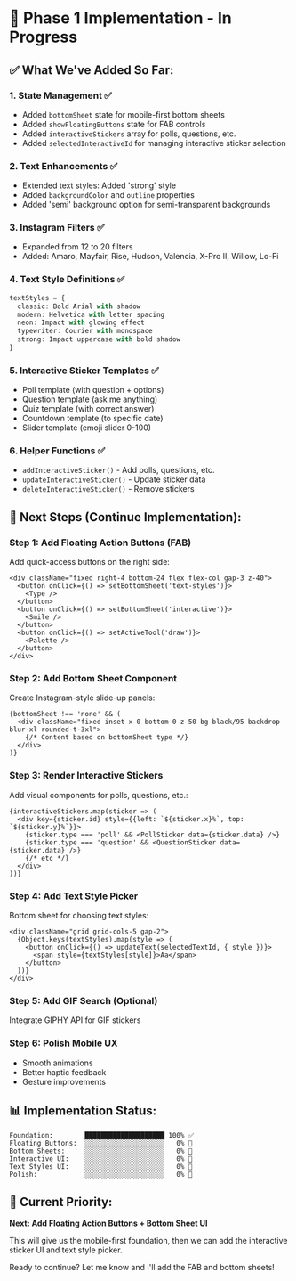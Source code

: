# 📱 Phase 1 Implementation - In Progress

## ✅ What We've Added So Far:

### 1. **State Management** ✅
- Added `bottomSheet` state for mobile-first bottom sheets
- Added `showFloatingButtons` state for FAB controls
- Added `interactiveStickers` array for polls, questions, etc.
- Added `selectedInteractiveId` for managing interactive sticker selection

### 2. **Text Enhancements** ✅
- Extended text styles: Added 'strong' style
- Added `backgroundColor` and `outline` properties
- Added 'semi' background option for semi-transparent backgrounds

### 3. **Instagram Filters** ✅
- Expanded from 12 to 20 filters
- Added: Amaro, Mayfair, Rise, Hudson, Valencia, X-Pro II, Willow, Lo-Fi

### 4. **Text Style Definitions** ✅
```typescript
textStyles = {
  classic: Bold Arial with shadow
  modern: Helvetica with letter spacing
  neon: Impact with glowing effect
  typewriter: Courier with monospace
  strong: Impact uppercase with bold shadow
}
```

### 5. **Interactive Sticker Templates** ✅
- Poll template (with question + options)
- Question template (ask me anything)
- Quiz template (with correct answer)
- Countdown template (to specific date)
- Slider template (emoji slider 0-100)

### 6. **Helper Functions** ✅
- `addInteractiveSticker()` - Add polls, questions, etc.
- `updateInteractiveSticker()` - Update sticker data
- `deleteInteractiveSticker()` - Remove stickers

## 🚧 Next Steps (Continue Implementation):

### Step 1: Add Floating Action Buttons (FAB)
Add quick-access buttons on the right side:
```tsx
<div className="fixed right-4 bottom-24 flex flex-col gap-3 z-40">
  <button onClick={() => setBottomSheet('text-styles')}>
    <Type />
  </button>
  <button onClick={() => setBottomSheet('interactive')}>
    <Smile />
  </button>
  <button onClick={() => setActiveTool('draw')}>
    <Palette />
  </button>
</div>
```

### Step 2: Add Bottom Sheet Component
Create Instagram-style slide-up panels:
```tsx
{bottomSheet !== 'none' && (
  <div className="fixed inset-x-0 bottom-0 z-50 bg-black/95 backdrop-blur-xl rounded-t-3xl">
    {/* Content based on bottomSheet type */}
  </div>
)}
```

### Step 3: Render Interactive Stickers
Add visual components for polls, questions, etc.:
```tsx
{interactiveStickers.map(sticker => (
  <div key={sticker.id} style={{left: `${sticker.x}%`, top: `${sticker.y}%`}}>
    {sticker.type === 'poll' && <PollSticker data={sticker.data} />}
    {sticker.type === 'question' && <QuestionSticker data={sticker.data} />}
    {/* etc */}
  </div>
))}
```

### Step 4: Add Text Style Picker
Bottom sheet for choosing text styles:
```tsx
<div className="grid grid-cols-5 gap-2">
  {Object.keys(textStyles).map(style => (
    <button onClick={() => updateText(selectedTextId, { style })}>
      <span style={textStyles[style]}>Aa</span>
    </button>
  ))}
</div>
```

### Step 5: Add GIF Search (Optional)
Integrate GIPHY API for GIF stickers

### Step 6: Polish Mobile UX
- Smooth animations
- Better haptic feedback
- Gesture improvements

## 📊 Implementation Status:

```
Foundation:        ████████████████████ 100% ✅
Floating Buttons:  ░░░░░░░░░░░░░░░░░░░░   0% 🚧
Bottom Sheets:     ░░░░░░░░░░░░░░░░░░░░   0% 🚧
Interactive UI:    ░░░░░░░░░░░░░░░░░░░░   0% 🚧
Text Styles UI:    ░░░░░░░░░░░░░░░░░░░░   0% 🚧
Polish:            ░░░░░░░░░░░░░░░░░░░░   0% 🚧
```

## 🎯 Current Priority:

**Next: Add Floating Action Buttons + Bottom Sheet UI**

This will give us the mobile-first foundation, then we can add the interactive sticker UI and text style picker.

Ready to continue? Let me know and I'll add the FAB and bottom sheets!
